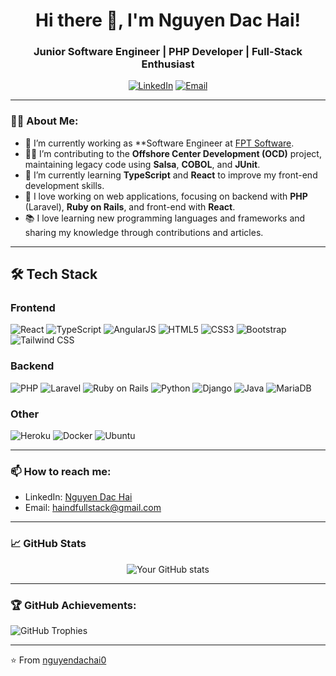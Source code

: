 <h1 align="center">Hi there 👋, I'm Nguyen Dac Hai!</h1>
<h3 align="center">Junior Software Engineer | PHP Developer | Full-Stack Enthusiast</h3>

<p align="center">
  <a href="https://www.linkedin.com/in/dachaibackend/" target="_blank"><img alt="LinkedIn" src="https://img.shields.io/badge/LinkedIn-blue?style=flat&logo=linkedin"></a>
  <a href="mailto:haindfullstack@gmail.com"><img alt="Email" src="https://img.shields.io/badge/Email-D14836?style=flat&logo=gmail&logoColor=white"></a>
</p>

---

### 👨‍💻 About Me:
- 💼 I’m currently working as **Software Engineer at [FPT Software](https://fptsoftware.com).
- 🧑‍💻 I’m contributing to the **Offshore Center Development (OCD)** project, maintaining legacy code using **Salsa**, **COBOL**, and **JUnit**.
- 🌱 I’m currently learning **TypeScript** and **React** to improve my front-end development skills.
- 🚀 I love working on web applications, focusing on backend with **PHP** (Laravel), **Ruby on Rails**, and front-end with **React**.
- 📚 I love learning new programming languages and frameworks and sharing my knowledge through contributions and articles.

---

## 🛠 Tech Stack

### Frontend
<p align="left">
  <img src="https://img.shields.io/badge/React-61DAFB?style=flat&logo=react&logoColor=black" alt="React" />
  <img src="https://img.shields.io/badge/TypeScript-007ACC?style=flat&logo=typescript&logoColor=white" alt="TypeScript" />
  <img src="https://img.shields.io/badge/AngularJS-E23237?style=flat&logo=angularjs&logoColor=white" alt="AngularJS" />
  <img src="https://img.shields.io/badge/HTML5-E34F26?style=flat&logo=html5&logoColor=white" alt="HTML5" />
  <img src="https://img.shields.io/badge/CSS3-1572B6?style=flat&logo=css3&logoColor=white" alt="CSS3" />
  <img src="https://img.shields.io/badge/Bootstrap-7952B3?style=flat&logo=bootstrap&logoColor=white" alt="Bootstrap" />
  <img src="https://img.shields.io/badge/Tailwind%20CSS-38B2AC?style=flat&logo=tailwind-css&logoColor=white" alt="Tailwind CSS" />
</p>

### Backend
<p align="left">
  <img src="https://img.shields.io/badge/PHP-777BB4?style=flat&logo=php&logoColor=white" alt="PHP" />
  <img src="https://img.shields.io/badge/Laravel-FF2D20?style=flat&logo=laravel&logoColor=white" alt="Laravel" />
  <img src="https://img.shields.io/badge/Ruby%20on%20Rails-CC0000?style=flat&logo=ruby-on-rails&logoColor=white" alt="Ruby on Rails" />
  <img src="https://img.shields.io/badge/Python-3776AB?style=flat&logo=python&logoColor=white" alt="Python" />
  <img src="https://img.shields.io/badge/Django-092E20?style=flat&logo=django&logoColor=white" alt="Django" />
  <img src="https://img.shields.io/badge/Java-007396?style=flat&logo=java&logoColor=white" alt="Java" />
  <img src="https://img.shields.io/badge/MariaDB-003545?style=flat&logo=mariadb&logoColor=white" alt="MariaDB" />
</p>

### Other
<p align="left">
  <img src="https://img.shields.io/badge/Heroku-430098?style=flat&logo=heroku&logoColor=white" alt="Heroku" />
  <img src="https://img.shields.io/badge/Docker-2496ED?style=flat&logo=docker&logoColor=white" alt="Docker" />
  <img src="https://img.shields.io/badge/Ubuntu-E95420?style=flat&logo=ubuntu&logoColor=white" alt="Ubuntu" />
</p>

---

### 📫 How to reach me:
- LinkedIn: [Nguyen Dac Hai](https://www.linkedin.com/in/haindbackend/)
- Email: haindfullstack@gmail.com
---

### 📈 GitHub Stats

<p align="center">
  <img src="https://github-readme-stats.vercel.app/api?username=nguyendachai0&show_icons=true&theme=radical" alt="Your GitHub stats" />
</p>

---

### 🏆 GitHub Achievements:

<p align="left">
  <img src="https://github-profile-trophy.vercel.app/?username=nguyendachai0&theme=radical" alt="GitHub Trophies" />
</p>

---


⭐️ From [nguyendachai0](https://github.com/nguyendachai0)
